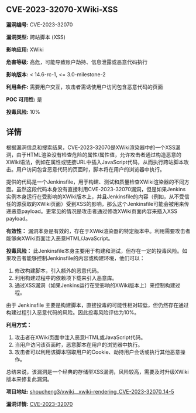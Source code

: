 ## CVE-2023-32070-XWiki-XSS

**漏洞编号:** CVE-2023-32070

**漏洞类型:** 跨站脚本 (XSS)

**影响应用:** XWiki

**危害等级:** 高危，可能导致账户劫持、信息泄露或恶意代码执行

**影响版本:** < 14.6-rc-1, <= 3.0-milestone-2

**利用条件:** 需要用户交互，攻击者需诱使用户访问包含恶意代码的页面

**POC 可用性:** 是

**投毒风险:** 10%

## 详情

根据漏洞信息和搜索结果，CVE-2023-32070是XWiki渲染器中的一个XSS漏洞，由于HTML渲染没有检查危险的属性/属性值，允许攻击者通过构造恶意的XWiki语法，例如在属性或链接URL中插入JavaScript代码，从而执行跨站脚本攻击。用户访问包含恶意代码的页面时，脚本将在用户的浏览器中执行。

提供的代码是一个Jenkinsfile，用于构建、测试和质量检查XWiki渲染器的不同方面。虽然这段代码本身没有直接利用CVE-2023-32070漏洞，但是如果Jenkins实例本身运行在受影响的XWiki版本上，并且Jenkinsfile的内容（例如，从不受信任的源获取的XWiki页面）受到XSS的影响，那么这个Jenkinsfile可能会被用来传递恶意payload。更常见的情况是攻击者通过修改XWiki页面内容来插入XSS payload。

**有效性：** 漏洞本身是有效的，存在于XWiki渲染器的特定版本中。利用需要攻击者能够向XWiki页面注入恶意HTML/JavaScript。

**投毒风险：** 此Jenkinsfile本身主要用于构建和测试，但存在一定的投毒风险。如果攻击者能够控制Jenkinsfile的内容或构建环境，他们可以：

1.  修改构建脚本，引入额外的恶意代码。
2.  利用构建过程中的依赖项下载来引入恶意库。
3.  通过XSS漏洞（如果Jenkins运行在受影响的XWiki版本上）来控制构建过程。

由于 Jenkinsfile 主要是构建脚本，直接投毒的可能性相对较低，但仍然存在通过构建过程引入恶意代码的风险。因此投毒风险评估为10%。

**利用方式：**

1.  攻击者在XWiki页面中注入恶意HTML或JavaScript代码。
2.  当用户访问该页面时，恶意脚本在用户的浏览器中执行。
3.  攻击者可以利用该脚本窃取用户的Cookie、劫持用户会话或执行其他恶意操作。

总结来说，该漏洞是一个经典的存储型XSS漏洞，风险较高，需要及时升级XWiki版本来修复此漏洞。

**项目地址:** [shoucheng3/xwiki__xwiki-rendering_CVE-2023-32070_14-5](https://github.com/shoucheng3/xwiki__xwiki-rendering_CVE-2023-32070_14-5)

**漏洞详情:** [CVE-2023-32070](https://nvd.nist.gov/vuln/detail/CVE-2023-32070)